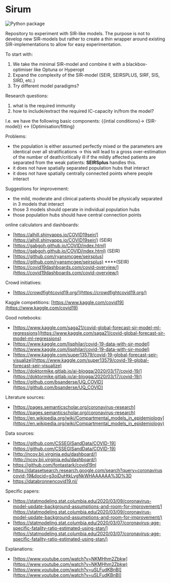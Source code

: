 # Sirum

![Python package](https://github.com/UPOD-datascience/Sirum/workflows/Python%20package/badge.svg)

Repository to experiment with SIR-like models. The purpose 
is not to develop new SIR-models but rather to create a thin wrapper around
existing SIR-implementations to allow for easy experimentation. 

To start with:
1. We take the minimal SIR-model and combine it with a blackbox-optimiser like Optuna or Hyperopt
2. Expand the complexity of the SIR-model (SEIR, SEIRSPLUS, SIRF, SIS, SIRD, etc.)
3. Try different model paradigms?

Research questions:
1. what is the required immunity
2. how to include/extract the required IC-capacity in/from the model?

I.e. we have the following basic components: {{intial conditions}-> {SIR-model}} <-> {Optimisation/fitting}


Problems:
* the population is either assumed perfectly mixed or the parameters are identical over all stratifications -> this will lead to a gross over-estimation of the number of death/critically ill if the mildly affected patients are separated from the weak patients: **SEIRSplus** handles this.
* it does not have spatially separated population hubs that interact
* it does not have spatially centrally connected points where people interact


Suggestions for improvement:
* the mild, moderate and clinical patients should be physically separated in 3 models that interact
* those 3 models should operate in individual population hubs
* those population hubs should have central connection points


online calculators and dashboards:

- [https://alhill.shinyapps.io/COVID19seir/](https://alhill.shinyapps.io/COVID19seir/)  (SEIR)
- [https://gabgoh.github.io/COVID/index.html](https://gabgoh.github.io/COVID/index.html) (SEIR)
- [https://github.com/ryansmcgee/seirsplus](https://github.com/ryansmcgee/seirsplus) ****(SEIR)
- [https://covid19dashboards.com/covid-overview/](https://covid19dashboards.com/covid-overview/)

Crowd initiatives:

- [https://crowdfightcovid19.org/](https://crowdfightcovid19.org/)

Kaggle competitions: [https://www.kaggle.com/covid19](https://www.kaggle.com/covid19)

Good notebooks:

- [https://www.kaggle.com/saga21/covid-global-forecast-sir-model-ml-regressions](https://www.kaggle.com/saga21/covid-global-forecast-sir-model-ml-regressions)
- [https://www.kaggle.com/lisphilar/covid-19-data-with-sir-model](https://www.kaggle.com/lisphilar/covid-19-data-with-sir-model)
- [https://www.kaggle.com/super13579/covid-19-global-forecast-seir-visualize](https://www.kaggle.com/super13579/covid-19-global-forecast-seir-visualize)
- [https://doktormike.gitlab.io/ai-blogga/2020/03/17/covid-19/](https://doktormike.gitlab.io/ai-blogga/2020/03/17/covid-19/)
- [https://github.com/bsanderse/UQ_COVID](https://github.com/bsanderse/UQ_COVID)

Literature sources:

- [https://pages.semanticscholar.org/coronavirus-research](https://pages.semanticscholar.org/coronavirus-research)
- [https://en.wikipedia.org/wiki/Compartmental_models_in_epidemiology](https://en.wikipedia.org/wiki/Compartmental_models_in_epidemiology)

Data sources:

- [https://github.com/CSSEGISandData/COVID-19](https://github.com/CSSEGISandData/COVID-19)
- [http://ncov.bii.virginia.edu/dashboard/](http://ncov.bii.virginia.edu/dashboard/)
- https://github.com/fontastark/covid19nl
- [https://datasetsearch.research.google.com/search?query=coronavirus covid-19&docid=g3oiDuHtkLygNkWHAAAAAA%3D%3D](https://datasetsearch.research.google.com/search?query=coronavirus%20covid-19&docid=g3oiDuHtkLygNkWHAAAAAA%3D%3D)
- https://databronnencovid19.nl/

Specific papers:

- [https://statmodeling.stat.columbia.edu/2020/03/09/coronavirus-model-update-background-assumptions-and-room-for-improvement/](https://statmodeling.stat.columbia.edu/2020/03/09/coronavirus-model-update-background-assumptions-and-room-for-improvement/)
- [https://statmodeling.stat.columbia.edu/2020/03/07/coronavirus-age-specific-fatality-ratio-estimated-using-stan/](https://statmodeling.stat.columbia.edu/2020/03/07/coronavirus-age-specific-fatality-ratio-estimated-using-stan/)

Explanations:

- [https://www.youtube.com/watch?v=NKMHhm2Zbkw](https://www.youtube.com/watch?v=NKMHhm2Zbkw)
- [https://www.youtube.com/watch?v=uSLFudKBnBI](https://www.youtube.com/watch?v=uSLFudKBnBI)
